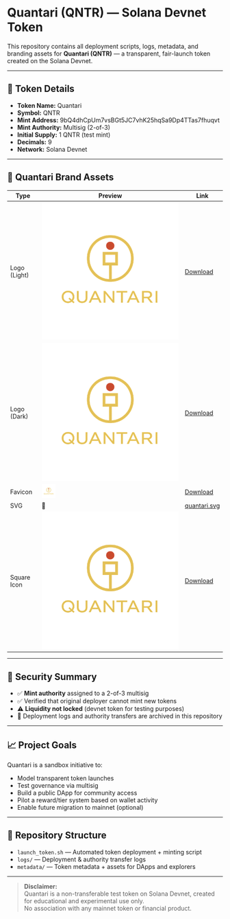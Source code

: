 # Quantari (QNTR) — Solana Devnet Token

This repository contains all deployment scripts, logs, metadata, and branding assets for **Quantari (QNTR)** — a transparent, fair-launch token created on the Solana Devnet.

---

## 🧬 Token Details

- **Token Name:** Quantari
- **Symbol:** QNTR
- **Mint Address:** 9bQ4dhCpUm7vsBGt5JC7vhK25hqSa9Dp4TTas7fhuqvt
- **Mint Authority:** Multisig (2-of-3)
- **Initial Supply:** 1 QNTR (test mint)
- **Decimals:** 9
- **Network:** Solana Devnet  

---

## 🔖 Quantari Brand Assets

| Type            | Preview                                   | Link                                               |
|-----------------|--------------------------------------------|----------------------------------------------------|
| Logo (Light)    | ![Light](marketing/logo_light.png)         | [Download](marketing/logo_light.png)               |
| Logo (Dark)     | ![Dark](marketing/logo_dark.png)           | [Download](marketing/logo_dark.png)                |
| Favicon         | ![Favicon](marketing/favicon_32x32.png)    | [Download](marketing/favicon_32x32.png)            |
| SVG             | 📐                                          | [quantari.svg](assets/quantari.svg)                |
| Square Icon     | ![Square](assets/logo_square.png)          | [Download](assets/logo_square.png)                 |

---

## 🔐 Security Summary

- ✅ **Mint authority** assigned to a 2-of-3 multisig
- ✅ Verified that original deployer cannot mint new tokens
- ⚠️ **Liquidity not locked** (devnet token for testing purposes)
- 📁 Deployment logs and authority transfers are archived in this repository

---

## 📈 Project Goals

Quantari is a sandbox initiative to:

- Model transparent token launches
- Test governance via multisig
- Build a public DApp for community access
- Pilot a reward/tier system based on wallet activity
- Enable future migration to mainnet (optional)

---

## 📂 Repository Structure

- `launch_token.sh` — Automated token deployment + minting script  
- `logs/` — Deployment & authority transfer logs  
- `metadata/` — Token metadata + assets for DApps and explorers  

---

> **Disclaimer:**  
> Quantari is a non-transferable test token on Solana Devnet, created for educational and experimental use only.  
> No association with any mainnet token or financial product.
